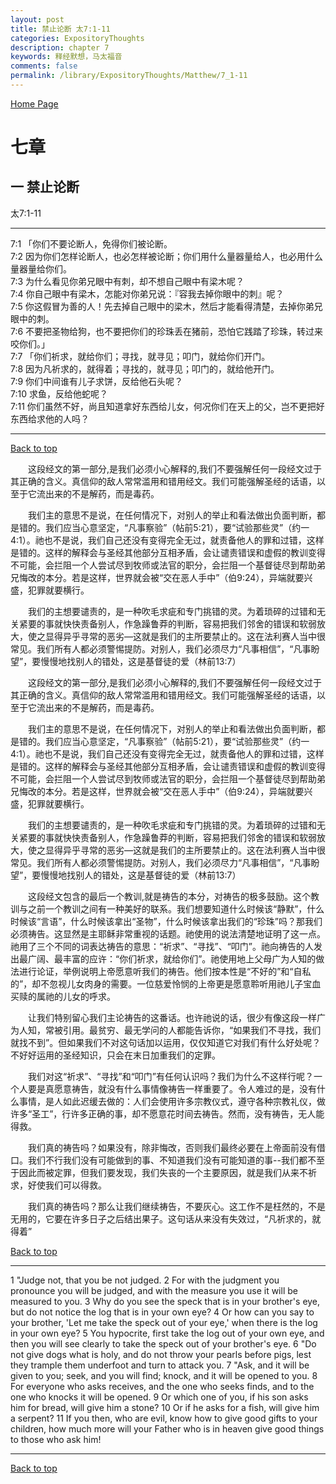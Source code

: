 ```yaml
---
layout: post
title: 禁止论断 太7:1-11
categories: ExpositoryThoughts
description: chapter 7
keywords: 释经默想，马太福音
comments: false
permalink: /library/ExpositoryThoughts/Matthew/7_1-11
---
```

[ Home Page ]({{site.baseurl}}/index) <br>

<a name="0"></a>
# 七章 

## 一 禁止论断

太7:1-11

***

7:1 「你们不要论断人，免得你们被论断。<br>
7:2 因为你们怎样论断人，也必怎样被论断；你们用什么量器量给人，也必用什么量器量给你们。<br>
7:3 为什么看见你弟兄眼中有刺，却不想自己眼中有梁木呢？<br>
7:4 你自己眼中有梁木，怎能对你弟兄说：『容我去掉你眼中的刺』呢？<br>
7:5 你这假冒为善的人！先去掉自己眼中的梁木，然后才能看得清楚，去掉你弟兄眼中的刺。<br>
7:6 不要把圣物给狗，也不要把你们的珍珠丢在猪前，恐怕它践踏了珍珠，转过来咬你们。」<br>
7:7 「你们祈求，就给你们；寻找，就寻见；叩门，就给你们开门。<br>
7:8 因为凡祈求的，就得着；寻找的，就寻见；叩门的，就给他开门。<br>
7:9 你们中间谁有儿子求饼，反给他石头呢？<br>
7:10 求鱼，反给他蛇呢？<br>
7:11 你们虽然不好，尚且知道拿好东西给儿女，何况你们在天上的父，岂不更把好东西给求他的人吗？<br>

***

[Back to top](#0)

&emsp;&emsp;这段经文的第一部分,是我们必须小心解释的,我们不要强解任何一段经文过于其正确的含义。真信仰的敌人常常滥用和错用经文。我们可能强解圣经的话语，以至于它流出来的不是解药，而是毒药。

&emsp;&emsp;我们主的意思不是说，在任何情况下，对别人的举止和看法做出负面判断，都是错的。我们应当心意坚定，“凡事察验”（帖前5:21），要“试验那些灵”（约一4:1）。祂也不是说，我们自己还没有变得完全无过，就责备他人的罪和过错，这样是错的。这样的解释会与圣经其他部分互相矛盾，会让谴责错误和虚假的教训变得不可能，会拦阻一个人尝试尽到牧师或法官的职分，会拦阻一个基督徒尽到帮助弟兄悔改的本分。若是这样，世界就会被“交在恶人手中”（伯9:24），异端就要兴盛，犯罪就要横行。

&emsp;&emsp;我们的主想要谴责的，是一种吹毛求疵和专门挑错的灵。为着琐碎的过错和无关紧要的事就快快责备别人，作急躁鲁莽的判断，容易把我们邻舍的错误和软弱放大，使之显得异乎寻常的恶劣—这就是我们的主所要禁止的。这在法利赛人当中很常见。我们所有人都必须警惕提防。对别人，我们必须尽力“凡事相信”，“凡事盼望”，要慢慢地找别人的错处，这是基督徒的爱（林前13:7）

&emsp;&emsp;这段经文的第一部分,是我们必须小心解释的,我们不要强解任何一段经文过于其正确的含义。真信仰的敌人常常滥用和错用经文。我们可能强解圣经的话语，以至于它流出来的不是解药，而是毒药。

&emsp;&emsp;我们主的意思不是说，在任何情况下，对别人的举止和看法做出负面判断，都是错的。我们应当心意坚定，“凡事察验”（帖前5:21），要“试验那些灵”（约一4:1）。祂也不是说，我们自己还没有变得完全无过，就责备他人的罪和过错，这样是错的。这样的解释会与圣经其他部分互相矛盾，会让谴责错误和虚假的教训变得不可能，会拦阻一个人尝试尽到牧师或法官的职分，会拦阻一个基督徒尽到帮助弟兄悔改的本分。若是这样，世界就会被“交在恶人手中”（伯9:24），异端就要兴盛，犯罪就要横行。

&emsp;&emsp;我们的主想要谴责的，是一种吹毛求疵和专门挑错的灵。为着琐碎的过错和无关紧要的事就快快责备别人，作急躁鲁莽的判断，容易把我们邻舍的错误和软弱放大，使之显得异乎寻常的恶劣—这就是我们的主所要禁止的。这在法利赛人当中很常见。我们所有人都必须警惕提防。对别人，我们必须尽力“凡事相信”，“凡事盼望”，要慢慢地找别人的错处，这是基督徒的爱（林前13:7）

&emsp;&emsp;这段经文包含的最后一个教训,就是祷告的本分，对祷告的极多鼓励。这个教训与之前一个教训之间有一种美好的联系。我们想要知道什么时候该“静默”，什么时候该“言语”，什么时候该拿出“圣物”，什么时候该拿出我们的“珍珠”吗？那我们必须祷告。这显然是主耶稣非常重视的话题。祂使用的说法清楚地证明了这一点。祂用了三个不同的词表达祷告的意思：“祈求”、“寻找”、“叩门”。祂向祷告的人发出最广阔、最丰富的应许：“你们祈求，就给你们”。祂使用地上父母广为人知的做法进行论证，举例说明上帝愿意听我们的祷告。他们按本性是“不好的”和“自私的”，却不忽视儿女肉身的需要。一位慈爱怜悯的上帝更是愿意聆听用祂儿子宝血买赎的属祂的儿女的呼求。

&emsp;&emsp;让我们特别留心我们主论祷告的这番话。也许祂说的话，很少有像这段一样广为人知，常被引用。最贫穷、最无学问的人都能告诉你，“如果我们不寻找，我们就找不到”。但如果我们不对这句话加以运用，仅仅知道它对我们有什么好处呢？不好好运用的圣经知识，只会在末日加重我们的定罪。

&emsp;&emsp;我们对这“祈求”、“寻找”和“叩门”有任何认识吗？我们为什么不这样行呢？一个人要是真愿意祷告，就没有什么事情像祷告一样重要了。令人难过的是，没有什么事情，是人如此迟缓去做的：人们会使用许多宗教仪式，遵守各种宗教礼仪，做许多“圣工”，行许多正确的事，却不愿意花时间去祷告。然而，没有祷告，无人能得救。

&emsp;&emsp;我们真的祷告吗？如果没有，除非悔改，否则我们最终必要在上帝面前没有借口。我们不行我们没有可能做到的事、不知道我们没有可能知道的事--我们都不至于因此而被定罪，但我们要发现，我们失丧的一个主要原因，就是我们从来不祈求，好使我们可以得救。

&emsp;&emsp;我们真的祷告吗？那么让我们继续祷告，不要灰心。这工作不是枉然的，不是无用的，它要在许多日子之后结出果子。这句话从来没有失效过，“凡祈求的，就得着”

[Back to top](#0)

***

1 "Judge not, that you be not judged. 2 For with the judgment you pronounce you will be judged, and with the measure you use it will be measured to you. 3 Why do you see the speck that is in your brother's eye, but do not notice the log that is in your own eye? 4 Or how can you say to your brother, 'Let me take the speck out of your eye,' when there is the log in your own eye? 5 You hypocrite, first take the log out of your own eye, and then you will see clearly to take the speck out of your brother's eye. 6 "Do not give dogs what is holy, and do not throw your pearls before pigs, lest they trample them underfoot and turn to attack you. 7 "Ask, and it will be given to you; seek, and you will find; knock, and it will be opened to you. 8 For everyone who asks receives, and the one who seeks finds, and to the one who knocks it will be opened. 9 Or which one of you, if his son asks him for bread, will give him a stone? 10 Or if he asks for a fish, will give him a serpent? 11 If you then, who are evil, know how to give good gifts to your children, how much more will your Father who is in heaven give good things to those who ask him!

***

[Back to top](#0)
